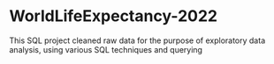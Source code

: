 # WorldLifeExpectancy-2022
This SQL project cleaned raw data for the purpose of exploratory data analysis, using various SQL techniques and querying

